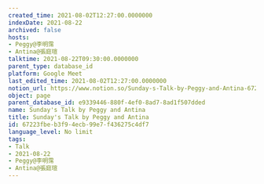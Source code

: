 ```yaml
---
created_time: 2021-08-02T12:27:00.0000000
indexDate: 2021-08-22
archived: false
hosts:
- Peggy@李明霈
- Antina@張庭瑄
talktime: 2021-08-22T09:30:00.0000000
parent_type: database_id
platform: Google Meet
last_edited_time: 2021-08-02T12:27:00.0000000
notion_url: https://www.notion.so/Sunday-s-Talk-by-Peggy-and-Antina-67223fbeb3f94ecb99e7f436275c4df7
object: page
parent_database_id: e9339446-880f-4ef0-8ad7-8ad1f507dded
name: Sunday's Talk by Peggy and Antina
title: Sunday's Talk by Peggy and Antina
id: 67223fbe-b3f9-4ecb-99e7-f436275c4df7
language_level: No limit
tags:
- Talk
- 2021-08-22
- Peggy@李明霈
- Antina@張庭瑄
---
```







